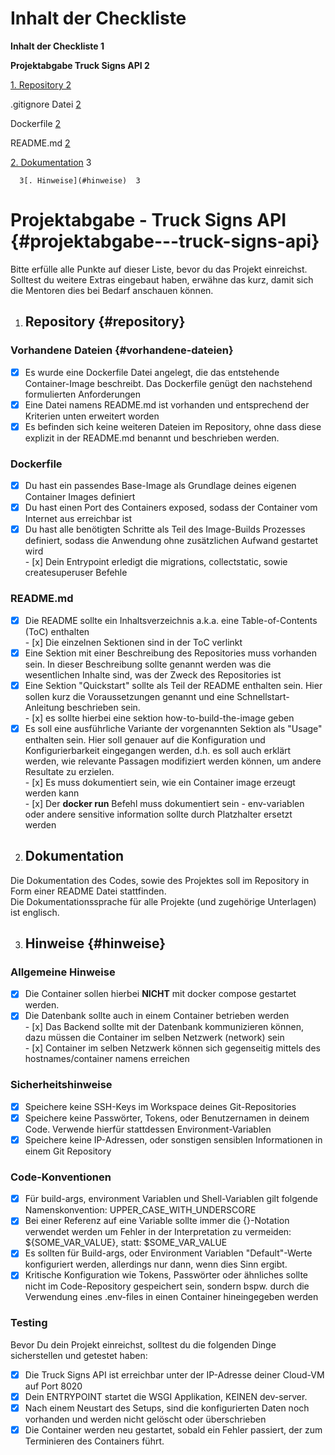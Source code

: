 # Inhalt der Checkliste

**Inhalt der Checkliste	1**

**Projektabgabe Truck Signs API	2**

[1\. Repository	2](#repository)

.gitignore Datei	[2](#vorhandene-dateien)

Dockerfile	[2](https://docs.google.com/document/d/1whQ7-U7zSC-RRAu5XTU07rexOpNDWHl_szmpyXvGYMA/edit#heading=h.5j89uj5mjirh)

README.md	[2](https://docs.google.com/document/d/1whQ7-U7zSC-RRAu5XTU07rexOpNDWHl_szmpyXvGYMA/edit#heading=h.5j89uj5mjirh)

[2\. Dokumentation](#hinweise)	3

      3[. Hinweise](#hinweise)	3

# 

# 

# 

# Projektabgabe \- Truck Signs API {#projektabgabe---truck-signs-api}

Bitte erfülle alle Punkte auf dieser Liste, bevor du das Projekt einreichst. Solltest du weitere Extras eingebaut haben, erwähne das kurz, damit sich die Mentoren dies bei Bedarf anschauen können.

1. ## **Repository** {#repository}

### **Vorhandene Dateien** {#vorhandene-dateien}

- [x] Es wurde eine Dockerfile Datei angelegt, die das entstehende Container-Image beschreibt. Das Dockerfile genügt den nachstehend formulierten Anforderungen  
- [x] Eine Datei namens README.md ist vorhanden und entsprechend der Kriterien unten erweitert worden  
- [x] Es befinden sich keine weiteren Dateien im Repository, ohne dass diese explizit in der README.md benannt und beschrieben werden.

### **Dockerfile**

- [x] Du hast ein passendes Base-Image als Grundlage deines eigenen Container Images definiert  
- [x] Du hast einen Port des Containers exposed, sodass der Container vom Internet aus erreichbar ist  
- [x] Du hast alle benötigten Schritte als Teil des Image-Builds Prozesses definiert, sodass die Anwendung ohne zusätzlichen Aufwand gestartet wird  
      - [x] Dein Entrypoint erledigt die migrations, collectstatic, sowie createsuperuser Befehle

### **README.md**

- [x] Die README sollte ein Inhaltsverzeichnis a.k.a. eine Table-of-Contents (ToC) enthalten  
      - [x] Die einzelnen Sektionen sind in der ToC verlinkt  
- [x] Eine Sektion mit einer Beschreibung des Repositories muss vorhanden sein. In dieser Beschreibung sollte genannt werden was die wesentlichen Inhalte sind, was der Zweck des Repositories ist  
- [x] Eine Sektion "Quickstart" sollte als Teil der README enthalten sein. Hier sollen kurz die Voraussetzungen genannt und eine Schnellstart-Anleitung beschrieben sein.  
      - [x] es sollte hierbei eine sektion how-to-build-the-image geben  
- [x] Es soll eine ausführliche Variante der vorgenannten Sektion als "Usage" enthalten sein. Hier soll genauer auf die Konfiguration und Konfigurierbarkeit eingegangen werden, d.h. es soll auch erklärt werden, wie relevante Passagen modifiziert werden können, um andere Resultate zu erzielen.  
      - [x] Es muss dokumentiert sein, wie ein Container image erzeugt werden kann  
      - [x] Der **docker run** Befehl muss dokumentiert sein \- env-variablen oder andere sensitive information sollte durch Platzhalter ersetzt werden

2. ## **Dokumentation**

Die Dokumentation des Codes, sowie des Projektes soll im Repository in Form einer README Datei stattfinden.  
Die Dokumentationssprache für alle Projekte (und zugehörige Unterlagen) ist englisch.

3. ## **Hinweise** {#hinweise}

### **Allgemeine Hinweise**

- [x] Die Container sollen hierbei **NICHT** mit docker compose gestartet werden.  
- [x] Die Datenbank sollte auch in einem Container betrieben werden  
      - [x] Das Backend sollte mit der Datenbank kommunizieren können, dazu müssen die Container im selben Netzwerk (network) sein  
      - [x] Container im selben Netzwerk können sich gegenseitig mittels des hostnames/container namens erreichen

### **Sicherheitshinweise**

- [x] Speichere keine SSH-Keys im Workspace deines Git-Repositories  
- [x] Speichere keine Passwörter, Tokens, oder Benutzernamen in deinem Code. Verwende hierfür stattdessen Environment-Variablen  
- [x] Speichere keine IP-Adressen, oder sonstigen sensiblen Informationen in einem Git Repository

### **Code-Konventionen**

- [x] Für build-args, environment Variablen und Shell-Variablen gilt folgende Namenskonvention: UPPER\_CASE\_WITH\_UNDERSCORE  
- [x] Bei einer Referenz auf eine Variable sollte immer die {}-Notation verwendet werden um Fehler in der Interpretation zu vermeiden: ${SOME\_VAR\_VALUE}, statt: $SOME\_VAR\_VALUE  
- [x] Es sollten für Build-args, oder Environment Variablen "Default"-Werte konfiguriert werden, allerdings nur dann, wenn dies Sinn ergibt.  
- [x] Kritische Konfiguration wie Tokens, Passwörter oder ähnliches sollte nicht im Code-Repository gespeichert sein, sondern bspw. durch die Verwendung eines .env-files in einen Container hineingegeben werden

### **Testing**

Bevor Du dein Projekt einreichst, solltest du die folgenden Dinge sicherstellen und getestet haben:

- [x] Die Truck Signs API ist erreichbar unter der IP-Adresse deiner Cloud-VM auf Port 8020  
- [x] Dein ENTRYPOINT startet die WSGI Applikation, KEINEN dev-server.  
- [x] Nach einem Neustart des Setups, sind die konfigurierten Daten noch vorhanden und werden nicht gelöscht oder überschrieben  
- [x] Die Container werden neu gestartet, sobald ein Fehler passiert, der zum Terminieren des Containers führt.

#### 